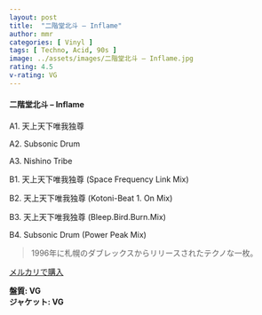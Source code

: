 ```yaml
---
layout: post
title:  "二階堂北斗 – Inflame"
author: mmr
categories: [ Vinyl ]
tags: [ Techno, Acid, 90s ]
image: ../assets/images/二階堂北斗 – Inflame.jpg
rating: 4.5
v-rating: VG
---
```


#### 二階堂北斗 – Inflame


A1. 天上天下唯我独尊


A2. Subsonic Drum


A3. Nishino Tribe


B1. 天上天下唯我独尊 (Space Frequency Link Mix)


B2. 天上天下唯我独尊 (Kotoni-Beat 1. On Mix)


B3. 天上天下唯我独尊 (Bleep.Bird.Burn.Mix)


B4. Subsonic Drum (Power Peak Mix)


> 1996年に札幌のダブレックスからリリースされたテクノな一枚。


[メルカリで購入](https://jp.mercari.com/item/m93371201718)


<div class="mt-4 mb-4 d-flex align-items-center">
<strong class="mr-1">盤質: VG</strong>
</div>
<div class="mt-4 mb-4 d-flex align-items-center">
<strong class="mr-1">ジャケット: VG</strong>
</div>